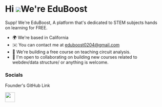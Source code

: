 Hi ![](https://user-images.githubusercontent.com/18350557/176309783-0785949b-9127-417c-8b55-ab5a4333674e.gif)We're EduBoost
===========================================================================================================================

Supp! We're EduBoost, A platform that's dedicated to STEM subjects hands on learning for FREE.

* 🌍  We're based in California
* ✉️  You can contact me at [eduboost0204@gmail.com](mailto:eduboost0204@gmail.com@gmail.com)
* 🧠  We're building a free course on teaching circuit analysis.
* 🤝  I'm open to collaborating on building new courses related to webdev/data structure/ or anything is welcome.


### Socials
Founder's GitHub Link
<p align="left"> <a href="https://www.github.com/Serenity0204" target="_blank" rel="noreferrer"><img src="https://raw.githubusercontent.com/danielcranney/readme-generator/main/public/icons/socials/github.svg" width="32" height="32" /></a></p>

